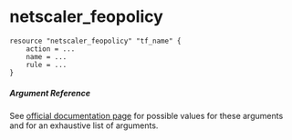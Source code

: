 # netscaler_feopolicy

```
resource "netscaler_feopolicy" "tf_name" {
    action = ...
    name = ...
    rule = ...
}
```

##### Argument Reference

See [official documentation page](https://developer-docs.citrix.com/projects/netscaler-nitro-api/en/11.0/configuration/front-end-optimization/feopolicy/feopolicy/) for possible values for these arguments and for an exhaustive list of arguments.

